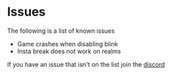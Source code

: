 # Issues

The following is a list of known issues

  - Game crashes when disabling blink
  - Insta break does not work on realms


If you have an issue that isn't on the list join the [discord](https://discord.gg/horion)
